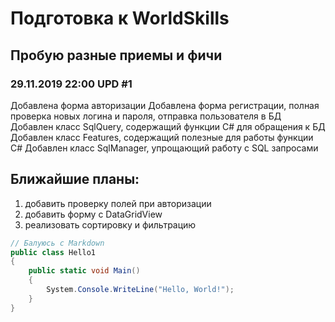 # Подготовка к WorldSkills
## Пробую разные приемы и фичи
### 29.11.2019 22:00 UPD #1
Добавлена форма авторизации
Добавлена форма регистрации, полная проверка новых логина и пароля, отправка пользователя в БД
Добавлен класс SqlQuery, содержащий функции C# для обращения к БД
Добавлен класс Features, содержащий полезные для работы функции C#
Добавлен класс SqlManager, упрощающий работу с SQL запросами
## Ближайшие планы:
  1. добавить проверку полей при авторизации
  2. добавить форму с DataGridView 
  3. реализовать сортировку и фильтрацию  

```csharp
// Балуюсь с Markdown
public class Hello1
{
    public static void Main()
    {
        System.Console.WriteLine("Hello, World!");
    }
}
```